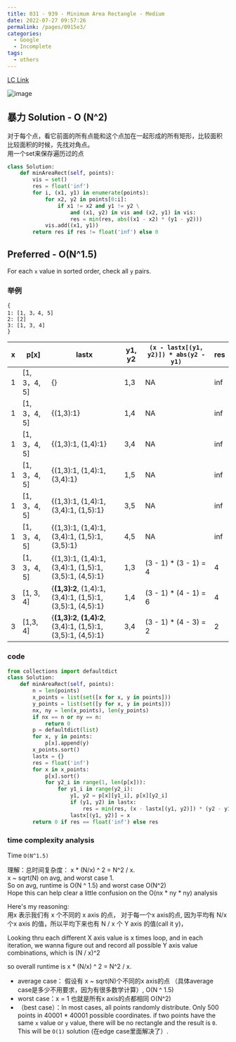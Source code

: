 ```yaml
---
title: 031 - 939 - Minimum Area Rectangle - Medium
date: 2022-07-27 09:57:26
permalink: /pages/0915e3/
categories:
  - Google
  - Incomplete
tags:
  - others
---
```

[LC Link](https://leetcode.cn/problems/minimum-area-rectangle/)

<img alt="image" src="https://user-images.githubusercontent.com/41789327/182048732-6a9ad3c0-9335-4235-90a8-2dd605ec107f.png">

## 暴力 Solution - O (N^2) 
对于每个点，看它前面的所有点能和这个点加在一起形成的所有矩形，比较面积  
比较面积的时候，先找对角点。  
用一个set来保存遍历过的点
```python
class Solution:
	def minAreaRect(self, points):
		vis = set()
		res = float('inf')
		for i, (x1, y1) in enumerate(points):
			for x2, y2 in points[0:i]:
				if x1 != x2 and y1 != y2 \
					and (x1, y2) in vis and (x2, y1) in vis:
					res = min(res, abs((x1 - x2) * (y1 - y2)))
			vis.add((x1, y1))
		return res if res != float('inf') else 0
```


## Preferred - O(N^1.5)
For each `x` value in sorted order, check all `y` pairs.
### 举例

```
{
1: [1, 3，4, 5]
2: [2]
3: [1, 3, 4]
}
```
| x   | p[x]         | lastx                                                          | y1, y2 | `(x - lastx[(y1, y2)]) * abs(y2 - y1)` | res |
| --- | ------------ | -------------------------------------------------------------- | ------ | ---------------------------------- | --- |
| 1   | [1, 3，4, 5] | {}                                                             | 1,3    | NA                                 | inf |
| 1   | [1, 3，4, 5] | {(1,3):1}                                                      | 1,4    | NA                                 | inf |
| 1   | [1, 3，4, 5] | {(1,3):1, (1,4):1}                                             | 3,4    | NA                                 | inf |
| 1   | [1, 3，4, 5] | {(1,3):1, (1,4):1, (3,4):1}                                    | 1,5    | NA                                 | inf |
| 1   | [1, 3，4, 5] | {(1,3):1, (1,4):1, (3,4):1, (1,5):1}                           | 3,5    | NA                                 | inf |
| 1   | [1, 3，4, 5] | {(1,3):1, (1,4):1, (3,4):1, (1,5):1, (3,5):1}                  | 4,5    | NA                                 | inf |
| 3   | [1, 3，4, 5] | {(1,3):1, (1,4):1, (3,4):1, (1,5):1, (3,5):1, (4,5):1}         | 1,3    | (3 - 1) * (3 - 1) = 4              | 4   |
| 3   | [1, 3, 4]    | {**(1,3):2**, (1,4):1, (3,4):1, (1,5):1, (3,5):1, (4,5):1}     | 1,4    | (3 - 1) * (4 - 1) = 6              | 4   |
| 3   | [1,3, 4]     | {**(1,3):2**, **(1,4):2**, (3,4):1, (1,5):1, (3,5):1, (4,5):1} | 3,4    | (3 - 1) * (4 - 3) = 2              | 2   |

### code
```python
from collections import defaultdict
class Solution:
	def minAreaRect(self, points):
		n = len(points)
		x_points = list(set([x for x, y in points]))
		y_points = list(set([y for x, y in points]))
		nx, ny = len(x_points), len(y_points)
		if nx == n or ny == n:
			return 0
		p = defaultdict(list)
		for x, y in points:
			p[x].append(y)
		x_points.sort()
		lastx = {}
		res = float('inf')
		for x in x_points:
			p[x].sort()
			for y2_i in range(1, len(p[x])):
				for y1_i in range(y2_i):
					y1, y2 = p[x][y1_i], p[x][y2_i]
					if (y1, y2) in lastx:
						res = min(res, (x - lastx[(y1, y2)]) * (y2 - y1))
					lastx[(y1, y2)] = x
		return 0 if res == float('inf') else res	
```


### time complexity analysis
Time `O(N^1.5)`

理解：总时间复杂度：  x * (N/x) ^ 2 = N^2 / x.  
x ~ sqrt(N) on avg, and worst case 1.  
So on avg, runtime is O(N ^ 1.5) and worst case O(N^2)  
Hope this can help clear a little confusion on the O(nx * ny * ny) analysis

Here's my reasoning:  
用x 表示我们有 x 个不同的 x axis 的点，
对于每一个x axis的点, 因为平均有 N/x 个x axis 的值，所以平均下来也有 N / x 个 Y axis 的值(call it y)，

Looking thru each different X axis value is x times loop, and in each iteration, we wanna figure out and record all possible Y axis value combinations, which is (N / x)^2

so overall runtime is x * (N/x) ^ 2 = N^2 / x.  

- average case： 假设有 x ~ sqrt(N)个不同的x axis的点 （具体average case是多少不用要求，因为有很多数学计算）,  O(N ^ 1.5)
- worst case：x = 1 也就是所有x axis的点都相同   O(N^2)
- （best case）：In most cases, all points randomly distribute.  Only 500 points in 40001 * 40001 possible coordinates.  if two points have the same `x` value or `y` value, there will be no rectangle and the result is `0`.  This will be `O(1)` solution (在edge case里面解决了）.


